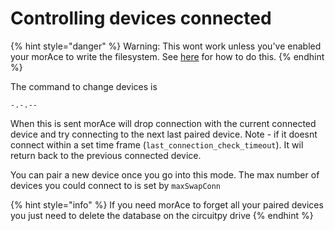 # Controlling devices connected

{% hint style="danger" %}
Warning: This wont work unless you've enabled your morAce to write the filesystem. See [here](configuring-morace.md#want-to-pair-to-more-than-one-bluetooth-device-or-use-switch-control-mode) for how to do this.&#x20;
{% endhint %}

The command to change devices is&#x20;

`-.-.--`&#x20;

When this is sent morAce will drop connection with the current connected device and try connecting to the next last paired device. Note - if it doesnt connect within a set time frame (`last_connection_check_timeout`). It wil return back to the previous connected device.&#x20;

You can pair a new device once you go into this mode. The max number of devices you could connect to is set by `maxSwapConn`

{% hint style="info" %}
If you need morAce to forget all your paired devices you just need to delete the database on the circuitpy drive
{% endhint %}

